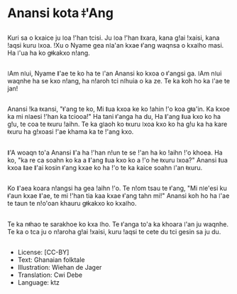 # Anansi kota ǂ'Ang

##
Kuri sa o kxaice ju ǀoa ǃ'han tcisi. Ju ǀoa ǃ'han ǁxara, kana gǃai ǃxaisi, kana ǃaqsi kuru ǀxoa. ǃXu o Nyame gea nǀa'an kxae ǂ'ang waqnsa o kxaǀho masi. Ha ǀ'ua ha ko gǂkakxo nǃang.

##
ǀAm nǀui, Nyame ǁ'ae te ko ha te ǀ'an Anansi ko kxoa o ǂ'angsi ga. ǀAm nǀui waqnhe ha se kxo nǃang, ha nǃaroh tci nǀhuia o ka ze. Te ka koh ho ka ǀ'ae te jan!

##
Anansi ǃka ǂxansi, "ǂ'ang te ko, Mi ǁua kxoa ke ko ǃahin ǃ'o koa gǂa'in. Ka kxoe ka mi nǀaesi ǃ'han ka tciooa!" Ha tani ǂ'anga ha du, Ha ǁ'ang ǁua kxo ko ha gǃu, te coa te ǂxuru ǃaihn. Te ka gǀaoh ko ǂxuru ǀxoa kxo ko ha gǃu ka ha kare ǂxuru ha gǃxoasi ǃ'ae khama ka te ǃ'ang kxo.

##
ǁ'A woaqn to'a Anansi ǁ'a ha ǃ'han nǃun te se ǃ'an ha ko ǃaihn ǃ'o khoea. Ha ko, "ka re ca soahn ko ka a ǁ'ang ǁua kxo ko a ǃ'o he ǂxuru ǀxoa?" Anansi ǁua kxoa ǁae ǁ'ai kosin ǂ'ang kxae ko ha ǃ'o te ka kaice soahn ǀ'an ǂxuru.

##
Ko ǁ'aea koara nǃangsi ha gea ǃaihn ǃ'o. Te nǃom tsau te ǂ'ang, "Mi nǀe'esi ku ǂ'aun kxae ǁ'ae, te mi ǃ'han tia kaa kxae ǂ'ang tahn mi!" Anansi koh ho ha ǀ'ae te taun te nǃo'oan khauru gǂkakxo ko kxaǀho.

##
Te ka nǂhao te sarakhoe ko kxa ǀho. Te ǂ'anga to'a ka khoara ǀ'an ju waqnhe. Te ka o tca ju o nǃaroha gǃai ǃxaisi, kuru ǃaqsi te cete du tci gesin sa ju du.

##
* License: [CC-BY]
* Text: Ghanaian folktale
* Illustration: Wiehan de Jager
* Translation: Cwi Debe
* Language: ktz
